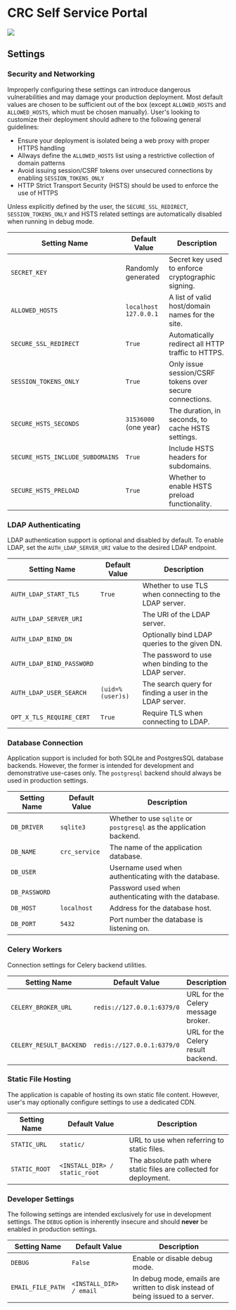 # CRC Self Service Portal

[![](https://app.codacy.com/project/badge/Grade/9ee06ecdddef4f75a8deeb42fa4a9651)](https://app.codacy.com?utm_source=gh&utm_medium=referral&utm_content=&utm_campaign=Badge_grade)

## Settings

### Security and Networking

Improperly configuring these settings can introduce dangerous vulnerabilities and may damage your production deployment.
Most default values are chosen to be sufficient out of the box (except `ALLOWED_HOSTS` and `ALLOWED_HOSTS`, which must
be chosen manually).
User's looking to customize their deployment should adhere to the following general guidelines:

- Ensure your deployment is isolated being a web proxy with proper HTTPS handling
- Allways define the `ALLOWED_HOSTS` list using a restrictive collection of domain patterns
- Avoid issuing session/CSRF tokens over unsecured connections by enabling `SESSION_TOKENS_ONLY`
- HTTP Strict Transport Security (HSTS) should be used to enforce the use of HTTPS

Unless explicitly defined by the user, the `SECURE_SSL_REDIRECT`, `SESSION_TOKENS_ONLY` and HSTS related settings
are automatically disabled when running in debug mode.

| Setting Name                     | Default Value         | Description                                               |
|----------------------------------|-----------------------|-----------------------------------------------------------|
| `SECRET_KEY`                     | Randomly generated    | Secret key used to enforce cryptographic signing.         |
| `ALLOWED_HOSTS`                  | `localhost 127.0.0.1` | A list of valid host/domain names for the site.           |
| `SECURE_SSL_REDIRECT`            | `True`                | Automatically redirect all HTTP traffic to HTTPS.         |
| `SESSION_TOKENS_ONLY`            | `True`                | Only issue session/CSRF tokens over secure connections.   |
| `SECURE_HSTS_SECONDS`            | `31536000` (one year) | The duration, in seconds, to cache HSTS settings.         |
| `SECURE_HSTS_INCLUDE_SUBDOMAINS` | `True`                | Include HSTS headers for subdomains.                      |
| `SECURE_HSTS_PRELOAD`            | `True`                | Whether to enable HSTS preload functionality.             |

### LDAP Authenticating

LDAP authentication support is optional and disabled by default.
To enable LDAP, set the `AUTH_LDAP_SERVER_URI` value to the desired LDAP endpoint.

| Setting Name                     | Default Value         | Description                                               |
|----------------------------------|-----------------------|-----------------------------------------------------------|
| `AUTH_LDAP_START_TLS`            | `True`                | Whether to use TLS when connecting to the LDAP server.    |
| `AUTH_LDAP_SERVER_URI`           |                       | The URI of the LDAP server.                               |
| `AUTH_LDAP_BIND_DN`              |                       | Optionally bind LDAP queries to the given DN.             |
| `AUTH_LDAP_BIND_PASSWORD`        |                       | The password to use when binding to the LDAP server.      |
| `AUTH_LDAP_USER_SEARCH`          | `(uid=%(user)s)`      | The search query for finding a user in the LDAP server.   |
| `OPT_X_TLS_REQUIRE_CERT`         | `True`                | Require TLS when connecting to LDAP.                      |

### Database Connection

Application support is included for both SQLite and PostgresSQL database backends.
However, the former is intended for development and demonstrative use-cases only.
The `postgresql` backend should always be used in production settings.

| Setting Name           | Default Value     | Description                                                             |
|------------------------|-------------------|-------------------------------------------------------------------------|
| `DB_DRIVER`            | `sqlite3`         | Whether to use `sqlite` or `postgresql` as the application backend.     |
| `DB_NAME`              | `crc_service`     | The name of the application database.                                   |
| `DB_USER`              |                   | Username used when authenticating with the database.                    |
| `DB_PASSWORD`          |                   | Password used when authenticating with the database.                    |
| `DB_HOST`              | `localhost`       | Address for the database host.                                          |
| `DB_PORT`              | `5432`            | Port number the database is listening on.                               |

### Celery Workers

Connection settings for Celery backend utilities.

| Setting Name                     | Default Value              | Description                                          |
|----------------------------------|----------------------------|------------------------------------------------------|
| `CELERY_BROKER_URL`              | `redis://127.0.0.1:6379/0` | URL for the Celery message broker.                   |
| `CELERY_RESULT_BACKEND`          | `redis://127.0.0.1:6379/0` | URL for the Celery result backend.                   |

### Static File Hosting

The application is capable of hosting its own static file content.
However, user's may optionally configure settings to use a dedicated CDN.

| Setting Name   | Default Value                 | Description                                                         |
|----------------|-------------------------------|---------------------------------------------------------------------|
| `STATIC_URL`   | `static/`                     | URL to use when referring to static files.                          |
| `STATIC_ROOT`  | `<INSTALL_DIR> / static_root` | The absolute path where static files are collected for deployment.  |

### Developer Settings

The following settings are intended exclusively for use in development settings.
The `DEBUG` option is inherently insecure and should **never** be enabled in production settings.

| Setting Name      | Default Value           | Description                                                                    |
|-------------------|-------------------------|--------------------------------------------------------------------------------|
| `DEBUG`           | `False`                 | Enable or disable debug mode.                                                  |
| `EMAIL_FILE_PATH` | `<INSTALL_DIR> / email` | In debug mode, emails are written to disk instead of being issued to a server. |
